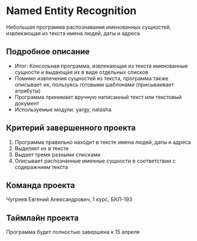 # Named Entity Recognition

Небольшая программа распознавания именованных сущностей, извлекающая из текста имена людей, даты и адреса 

## Подробное описание

- Итог: Консольная программа, извлекающая из текста именованные сущности и выдающая их в виде отдельных списков
- Помимо извлечения сущностей из текста, программа также описывает их, пользуясь готовыми шаблонами (присываивает атрибуты)
- Программа принимает вручную написанный текст или текстовый документ
- Используемые модули: yargy, natasha

## Критерий завершенного проекта

1) Программа правильно находит в тексте имена людей, даты и адреса
2) Выделяет их в тексте
3) Выдает тремя разными списками
4) Описывает распознанные именные сущности в соответствии с содеражнием текста

## Команда проекта

Чугреев Евгений Александрович, 1 курс, БКЛ-193

## Таймлайн проекта

Программа будет полностью завершена к 15 апреля
